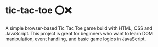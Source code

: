 # tic-tac-toe ⭕❌
A simple browser-based Tic Tac Toe game build with HTML, CSS and JavaScript. This project is great for beginners who want to learn DOM manipulation, event handling, and basic game logics in JavaScript. 
